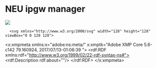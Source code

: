 # NEU ipgw manager
![](https://img.shields.io/badge/NEU-ipgw--manager-blue.svg)


      <svg xmlns="http://www.w3.org/2000/svg" width="128" height="128" viewBox="0 0 128 128">
  <metadata><?xpacket begin="﻿" id="W5M0MpCehiHzreSzNTczkc9d"?>
<x:xmpmeta xmlns:x="adobe:ns:meta/" x:xmptk="Adobe XMP Core 5.6-c142 79.160924, 2017/07/13-01:06:39        ">
   <rdf:RDF xmlns:rdf="http://www.w3.org/1999/02/22-rdf-syntax-ns#">
      <rdf:Description rdf:about=""/>
   </rdf:RDF>
</x:xmpmeta>                       
<?xpacket end="w"?></metadata>
<defs>
    <style>
      .cls-1 {
        fill: #156586;
      }

      .cls-1, .cls-2 {
        fill-rule: evenodd;
      }

      .cls-2 {
        fill: #f1ff0c;
      }

      .cls-3 {
        fill: #fff;
      }
    </style>
  </defs>
  <path id="形状_1" data-name="形状 1" class="cls-1" d="M36,52H10L0,62v4L10,76H68v8H18l26,26V92h8v26l10,10h4l10-10V60h8v50l26-26H92V76h26l10-10V62L118,52H60V44h50L84,18V36H76V10L66,0H62L52,10V68H44V18L18,44H36v8Z"/>
  <path id="椭圆_1" data-name="椭圆 1" class="cls-2" d="M100.5,99.2A14.4,14.4,0,1,1,86,113.6,14.45,14.45,0,0,1,100.5,99.2Zm1.45-5.76"/>
  <path id="形状_2" data-name="形状 2" class="cls-2" d="M104.85,106.4V60.32L100.5,56l-5.8,5.76,1.45,2.88L94.7,66.08v8.64l2.9,2.88v1.44l-2.9,2.88v1.44l1.45,1.44v1.44L94.7,87.68v1.44l1.45,1.44L94.7,92v4.32H93.25V106.4h11.6Z"/>
  <circle id="椭圆_2" data-name="椭圆 2" class="cls-3" cx="100.5" cy="120.5" r="3.5"/>
</svg>

东北大学新版ipgw网关管理程序。

由于校内网关切换到统一认证，原有的用户名+密码登录网关的方式彻底失效。新版本的ipgw管理程序使用python编写，直接可以支持跨平台使用。

通过对学校ipgw的API提取解析后得到的纯粹的客户端，拥有高度的灵活性和定制性。

**程序尚未编写安装和设置读取模块，直接运行main.py并保证所有依赖项都在同一个目录下即可运行。**
## 用法
```
ipgw | ipgw -i | ipgw --login <username>
```
尝试使用设置中保存的cookie在当前ip登录网关。

如果cookie过期或失效需要重新认证，则会自动根据设置中保存的账号密码登录SSO，重新获取cookie并更新设置。
```
ipgw -o | ipgw --logout <uid>
```
登出当前账号上登录的任何设备（如果指定了uid编号，则登出指定的设备）
```
ipgw -c | ipgw --current
```
列出当前账号登录的所有ip、使用流量、使用时长，并指出当前登录的ip是否有其他账号登录。
```
ipgw -s | ipgw --status
```
尝试使用设置中保存的校园网网络管理后台账号密码登录网络中心后台，返回已用时长、套餐总额、剩余流量等信息。
```
ipgw --config
```
返回配置文件绝对路径。
